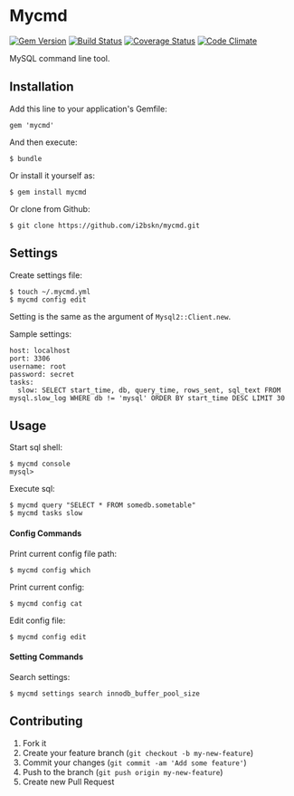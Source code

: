 # Mycmd

[![Gem Version](https://badge.fury.io/rb/mycmd.png)](http://badge.fury.io/rb/mycmd)
[![Build Status](https://travis-ci.org/i2bskn/mycmd.png?branch=master)](https://travis-ci.org/i2bskn/mycmd)
[![Coverage Status](https://coveralls.io/repos/i2bskn/mycmd/badge.png)](https://coveralls.io/r/i2bskn/mycmd)
[![Code Climate](https://codeclimate.com/github/i2bskn/mycmd.png)](https://codeclimate.com/github/i2bskn/mycmd)

MySQL command line tool.

## Installation

Add this line to your application's Gemfile:

    gem 'mycmd'

And then execute:

    $ bundle

Or install it yourself as:

    $ gem install mycmd

Or clone from Github:

    $ git clone https://github.com/i2bskn/mycmd.git

## Settings

Create settings file:

    $ touch ~/.mycmd.yml
    $ mycmd config edit

Setting is the same as the argument of `Mysql2::Client.new`.

Sample settings:

```
host: localhost
port: 3306
username: root
password: secret
tasks:
  slow: SELECT start_time, db, query_time, rows_sent, sql_text FROM mysql.slow_log WHERE db != 'mysql' ORDER BY start_time DESC LIMIT 30
```

## Usage

Start sql shell:

    $ mycmd console
    mysql>

Execute sql:

    $ mycmd query "SELECT * FROM somedb.sometable"
    $ mycmd tasks slow

#### Config Commands

Print current config file path:

    $ mycmd config which

Print current config:

    $ mycmd config cat

Edit config file:

    $ mycmd config edit

#### Setting Commands

Search settings:

    $ mycmd settings search innodb_buffer_pool_size

## Contributing

1. Fork it
2. Create your feature branch (`git checkout -b my-new-feature`)
3. Commit your changes (`git commit -am 'Add some feature'`)
4. Push to the branch (`git push origin my-new-feature`)
5. Create new Pull Request
